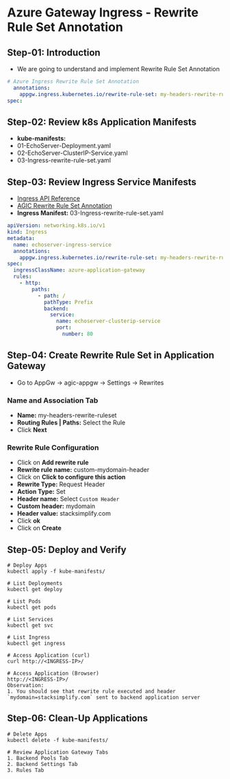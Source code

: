 # Azure Gateway Ingress - Rewrite Rule Set Annotation

## Step-01: Introduction
- We are going to understand and implement Rewrite Rule Set Annotation
```yaml
# Azure Ingress Rewrite Rule Set Annotation
  annotations:
    appgw.ingress.kubernetes.io/rewrite-rule-set: my-headers-rewrite-ruleset
spec:
```

## Step-02: Review k8s Application Manifests
- **kube-manifests:** 
- 01-EchoServer-Deployment.yaml
- 02-EchoServer-ClusterIP-Service.yaml
- 03-Ingress-rewrite-rule-set.yaml

## Step-03: Review Ingress Service Manifests
- [Ingress API Reference](https://kubernetes.io/docs/reference/generated/kubernetes-api/v1.28/)
- [AGIC Rewrite Rule Set Annotation](https://azure.github.io/application-gateway-kubernetes-ingress/annotations/#rewrite-rule-set)
- **Ingress Manifest:** 03-Ingress-rewrite-rule-set.yaml
```yaml
apiVersion: networking.k8s.io/v1
kind: Ingress
metadata:
  name: echoserver-ingress-service
  annotations:
    appgw.ingress.kubernetes.io/rewrite-rule-set: my-headers-rewrite-ruleset
spec:
  ingressClassName: azure-application-gateway
  rules:
    - http:
        paths:
          - path: /
            pathType: Prefix
            backend:
              service:
                name: echoserver-clusterip-service
                port: 
                  number: 80
```

## Step-04: Create Rewrite Rule Set in Application Gateway
- Go to AppGw -> agic-appgw -> Settings -> Rewrites
### Name and Association Tab
- **Name:** my-headers-rewrite-ruleset
- **Routing Rules | Paths:** Select the Rule
- Click **Next**
### Rewrite Rule Configuration
- Click on **Add rewrite rule**
- **Rewrite rule name:** custom-mydomain-header
- Click on **Click to configure this action**
- **Rewrite Type:** Request Header
- **Action Type:** Set
- **Header name:** Select `Custom Header`
- **Custom header:** mydomain
- **Header value:** stacksimplify.com
- Click **ok**
- Click on **Create**


## Step-05: Deploy and Verify
```t
# Deploy Apps
kubectl apply -f kube-manifests/

# List Deployments
kubectl get deploy

# List Pods
kubectl get pods

# List Services
kubectl get svc

# List Ingress
kubectl get ingress

# Access Application (curl)
curl http://<INGRESS-IP>/

# Access Application (Browser)
http://<INGRESS-IP>/
Observation: 
1. You should see that rewrite rule executed and header `mydomain=stacksimplify.com` sent to backend application server
```

## Step-06: Clean-Up Applications
```t
# Delete Apps
kubectl delete -f kube-manifests/

# Review Application Gateway Tabs
1. Backend Pools Tab 
2. Backend Settings Tab
3. Rules Tab
```
